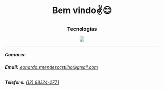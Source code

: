 <h1 align="center">Bem vindo✌️😊</h1>
<h3 align="center">Tecnologias</h3>


<p align="center">
  <a href="https://skillicons.dev">
    <img src="https://skillicons.dev/icons?i=js,ts,react,tailwind,html,css,postgres,linux&perline=4" />
  </a>
</p>
<hr>
<div>
<h5><strong>Contatos:</strong></h5>
<h6 align="start">
    <strong>Email:</strong> <a href="mailto:leonardo.smendescastilho@gmail.com">leonardo.smendescastilho@gmail.com</a>
</h6>
<h6 align="start">
    <strong>Telefone:</strong> <a href="https://wa.me/5512982242771?text=Ol%C3%A1%2C%20tudo%20bem%3F">(12) 98224-2771</a>
</h6>
</div>
